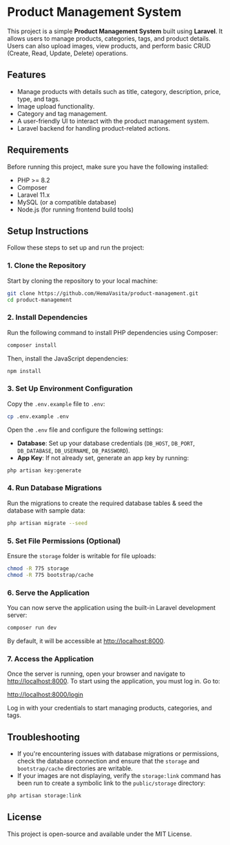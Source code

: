 # Product Management System

This project is a simple **Product Management System** built using **Laravel**. It allows users to manage products, categories, tags, and product details. Users can also upload images, view products, and perform basic CRUD (Create, Read, Update, Delete) operations.

## Features

- Manage products with details such as title, category, description, price, type, and tags.
- Image upload functionality.
- Category and tag management.
- A user-friendly UI to interact with the product management system.
- Laravel backend for handling product-related actions.

## Requirements

Before running this project, make sure you have the following installed:

- PHP >= 8.2
- Composer
- Laravel 11.x
- MySQL (or a compatible database)
- Node.js (for running frontend build tools)

## Setup Instructions

Follow these steps to set up and run the project:

### 1. Clone the Repository

Start by cloning the repository to your local machine:

```bash
git clone https://github.com/HemaVasita/product-management.git
cd product-management
```

### 2. Install Dependencies

Run the following command to install PHP dependencies using Composer:

```bash
composer install
```

Then, install the JavaScript dependencies:

```bash
npm install
```

### 3. Set Up Environment Configuration

Copy the `.env.example` file to `.env`:

```bash
cp .env.example .env
```

Open the `.env` file and configure the following settings:

- **Database**: Set up your database credentials (`DB_HOST`, `DB_PORT`, `DB_DATABASE`, `DB_USERNAME`, `DB_PASSWORD`).
- **App Key**: If not already set, generate an app key by running:

```bash
php artisan key:generate
```

### 4. Run Database Migrations

Run the migrations to create the required database tables & seed the database with sample data:

```bash
php artisan migrate --seed
```

### 5. Set File Permissions (Optional)

Ensure the `storage` folder is writable for file uploads:

```bash
chmod -R 775 storage
chmod -R 775 bootstrap/cache
```

### 6. Serve the Application

You can now serve the application using the built-in Laravel development server:

```bash
composer run dev
```

By default, it will be accessible at [http://localhost:8000](http://localhost:8000).

### 7. Access the Application

Once the server is running, open your browser and navigate to [http://localhost:8000](http://localhost:8000). To start using the application, you must log in. Go to:

[http://localhost:8000/login](http://localhost:8000/login)

Log in with your credentials to start managing products, categories, and tags.

## Troubleshooting

- If you're encountering issues with database migrations or permissions, check the database connection and ensure that the `storage` and `bootstrap/cache` directories are writable.
- If your images are not displaying, verify the `storage:link` command has been run to create a symbolic link to the `public/storage` directory:

```bash
php artisan storage:link
```

## License

This project is open-source and available under the MIT License.
